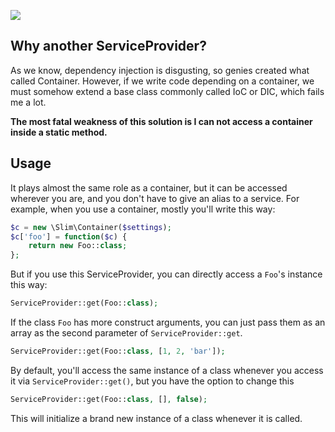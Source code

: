 ![](https://travis-ci.org/lovelock/ServiceProvider.svg?branch=master)

## Why another ServiceProvider?

As we know, dependency injection is disgusting, so genies created what called Container. However, if we write code depending on a container, we must somehow extend a base class commonly called IoC or DIC, which fails me a lot.

**The most fatal weakness of this solution is I can not access a container inside a static method.**

## Usage

It plays almost the same role as a container, but it can be accessed wherever you are, and you don't have to give an alias to a service. For example, when you use a container, mostly you'll write this way:

```php
$c = new \Slim\Container($settings);
$c['foo'] = function($c) {
    return new Foo::class;
};

```

But if you use this ServiceProvider, you can directly access a `Foo`'s instance this way:

```php
ServiceProvider::get(Foo::class);
```

If the class `Foo` has more construct arguments, you can just pass them as an array as the second parameter of `ServiceProvider::get`.

```php
ServiceProvider::get(Foo::class, [1, 2, 'bar']);
```

By default, you'll access the same instance of a class whenever you access it via `ServiceProvider::get()`, but you have the option to change this

```php
ServiceProvider::get(Foo::class, [], false);
```

This will initialize a brand new instance of a class whenever it is called.
